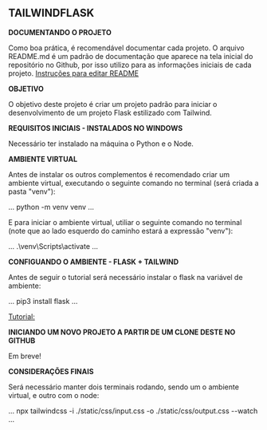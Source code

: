 ## TAILWINDFLASK

**DOCUMENTANDO O PROJETO**

Como boa prática, é recomendável documentar cada projeto.
O arquivo README.md é um padrão de documentação que aparece na tela inicial do repositório no Github, por isso utilizo para as informações iniciais de cada projeto.
[Instruções para editar README](https://raullesteves.medium.com/github-como-fazer-um-readme-md-bonit%C3%A3o-c85c8f154f8)

**OBJETIVO**

O objetivo deste projeto é criar um projeto padrão para iniciar o desenvolvimento de um projeto Flask estilizado com Tailwind.

**REQUISITOS INICIAIS - INSTALADOS NO WINDOWS**

Necessário ter instalado na máquina o Python e o Node.

**AMBIENTE VIRTUAL**

Antes de instalar os outros complementos é recomendado criar um ambiente virtual, executando o seguinte comando no terminal (será criada a pasta "venv"):

...
python -m venv venv
...

E para iniciar o ambiente virtual, utiliar o seguinte comando no terminal (note que ao lado esquerdo do caminho estará a expressão "venv"):

...
.\venv\Scripts\activate
...

**CONFIGUANDO O AMBIENTE - FLASK + TAILWIND**

Antes de seguir o tutorial será necessário instalar o flask na variável de ambiente:

...
pip3 install flask
...

[Tutorial:](https://www.codewithharry.com/blogpost/using-tailwind-with-flask/)

**INICIANDO UM NOVO PROJETO A PARTIR DE UM CLONE DESTE NO GITHUB**

Em breve!

**CONSIDERAÇÕES FINAIS**

Será necessário manter dois terminais rodando, sendo um o ambiente virtual, e outro com o node:

...
npx tailwindcss -i ./static/css/input.css -o ./static/css/output.css --watch
...